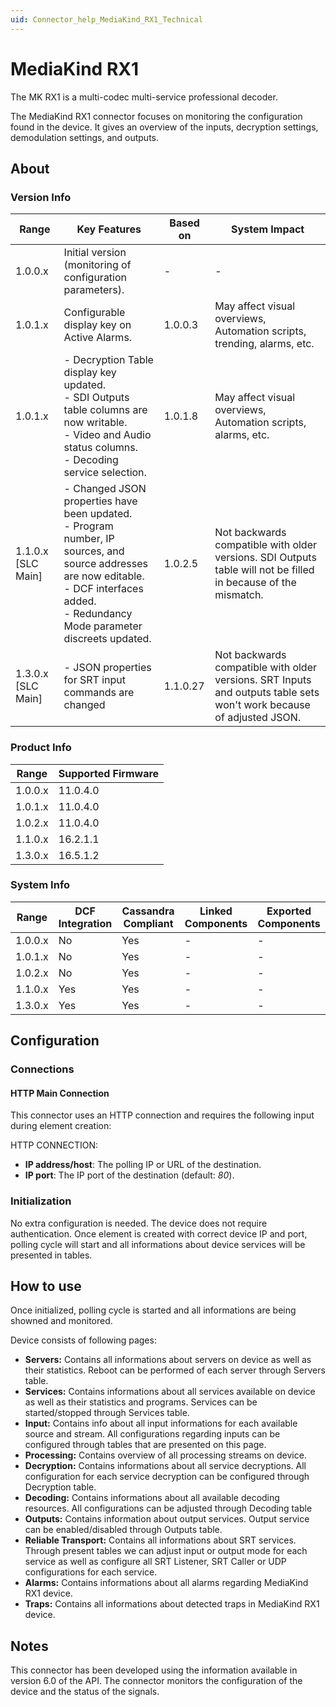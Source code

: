 ```yaml
---
uid: Connector_help_MediaKind_RX1_Technical
---
```


# MediaKind RX1

The MK RX1 is a multi-codec multi-service professional decoder.

The MediaKind RX1 connector focuses on monitoring the configuration found in the device. It gives an overview of the inputs, decryption settings, demodulation settings, and outputs.

## About

### Version Info

| Range | Key Features | Based on | System Impact |
|--|--|--|--|
| 1.0.0.x | Initial version (monitoring of configuration parameters). | - | - |
| 1.0.1.x | Configurable display key on Active Alarms. | 1.0.0.3 | May affect visual overviews, Automation scripts, trending, alarms, etc. |
| 1.0.1.x | - Decryption Table display key updated.<br>- SDI Outputs table columns are now writable.<br>- Video and Audio status columns.<br>- Decoding service selection. | 1.0.1.8 | May affect visual overviews, Automation scripts, alarms, etc. |
| 1.1.0.x [SLC Main] | - Changed JSON properties have been updated.<br>- Program number, IP sources, and source addresses are now editable.<br>- DCF interfaces added.<br>- Redundancy Mode parameter discreets updated. | 1.0.2.5 | Not backwards compatible with older versions. SDI Outputs table will not be filled in because of the mismatch. |
| 1.3.0.x [SLC Main] | - JSON properties for SRT input commands are changed | 1.1.0.27 | Not backwards compatible with older versions. SRT Inputs and outputs table sets won't work because of adjusted JSON. |

### Product Info

| Range     | Supported Firmware     |
|-----------|------------------------|
| 1.0.0.x   | 11.0.4.0               |
| 1.0.1.x   | 11.0.4.0               |
| 1.0.2.x   | 11.0.4.0               |
| 1.1.0.x   | 16.2.1.1               |
| 1.3.0.x   | 16.5.1.2               |

### System Info

| Range     | DCF Integration     | Cassandra Compliant     | Linked Components     | Exported Components     |
|-----------|---------------------|-------------------------|-----------------------|-------------------------|
| 1.0.0.x   | No                  | Yes                     | -                     | -                       |
| 1.0.1.x   | No                  | Yes                     | -                     | -                       |
| 1.0.2.x   | No                  | Yes                     | -                     | -                       |
| 1.1.0.x   | Yes                 | Yes                     | -                     | -                       |
| 1.3.0.x   | Yes                 | Yes                     | -                     | -                       |

## Configuration

### Connections

#### HTTP Main Connection

This connector uses an HTTP connection and requires the following input during element creation:

HTTP CONNECTION:

- **IP address/host**: The polling IP or URL of the destination.
- **IP port**: The IP port of the destination (default: *80*).

### Initialization

No extra configuration is needed. The device does not require authentication. Once element is created with correct device IP and port, polling cycle will start and all informations about device services will be presented in tables.

## How to use

Once initialized, polling cycle is started and all informations are being showned and monitored.

Device consists of following pages:
- **Servers:** Contains all informations about servers on device as well as their statistics. Reboot can be performed of each server through Servers table.
- **Services:** Contains informations about all services available on device as well as their statistics and programs. Services can be started/stopped through Services table.
- **Input:** Contains info about all input informations for each available source and stream. All configurations regarding inputs can be configured through tables that are presented on this page.
- **Processing:** Contains overview of all processing streams on device.
- **Decryption:** Contains informations about all service decryptions. All configuration for each service decryption can be configured through Decryption table.
- **Decoding:** Contains informations about all available decoding resources. All configurations can be adjusted through Decoding table
- **Outputs:** Contains information about output services. Output service can be enabled/disabled through Outputs table.
- **Reliable Transport:** Contains all informations about SRT services. Through present tables we can adjust input or output mode for each service as well as configure all SRT Listener, SRT Caller or UDP configurations for each service.
- **Alarms:** Contains informations about all alarms regarding MediaKind RX1 device.
- **Traps:** Contains all informations about detected traps in MediaKind RX1 device.

## Notes

This connector has been developed using the information available in version 6.0 of the API. The connector monitors the configuration of the device and the status of the signals.
